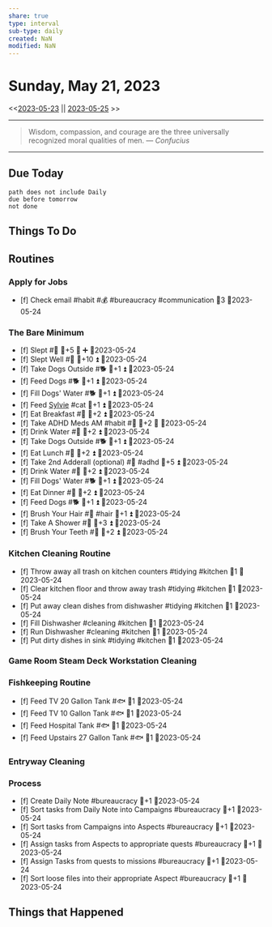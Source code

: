 ```yaml
---
share: true
type: interval
sub-type: daily
created: NaN 
modified: NaN
---
```

# Sunday, May 21, 2023
<<[2023-05-23](./2023-05-23.md) || [2023-05-25](./2023-05-25.md) >>

---

> Wisdom, compassion, and courage are the three universally recognized moral qualities of men.
> — <cite>Confucius</cite>

---
## Due Today
```tasks
path does not include Daily
due before tomorrow
not done
```

## Things To Do































































## Routines
### Apply for Jobs
- [f] Check email #habit #💰 #bureaucracy #communication 🥄3 📆2023-05-24


### The Bare Minimum
- [f] Slept #🛌 🥄+5 🔺 ➕ 📆2023-05-24
- [f] Slept Well #🛌 🥄+10 ⏫ 📆2023-05-24
- [f] Take Dogs Outside #🐕 🥄+1 ⏫ 📆2023-05-24
- [f] Feed Dogs #🐕 🥄+1 ⏫ 📆2023-05-24
- [f] Fill Dogs' Water #🐕 🥄+1 ⏫ 📆2023-05-24
- [f] Feed [Sylvie](../../03%20-%20Belonging%20%F0%9F%91%AA/00%20-%20The%20Pack%20%F0%9F%90%95/Sylvie.md) #cat 🥄+1 ⏫ 📆2023-05-24
- [f] Eat Breakfast #🍎 🥄+2 ⏫ 📆2023-05-24
- [f] Take ADHD Meds AM #habit #💊 🥄+2 🔺 📆2023-05-24
- [f] Drink Water #🌊 🥄+2 ⏫ 📆2023-05-24
- [f] Take Dogs Outside #🐕 🥄+1 ⏫ 📆2023-05-24
- [f] Eat Lunch #🍎 🥄+2 ⏫ 📆2023-05-24
- [f] Take 2nd Adderall (optional) #💊 #adhd 🥄+5 ⏫ 📆2023-05-24
- [f] Drink Water #🌊  🥄+2 ⏫ 📆2023-05-24
- [f] Fill Dogs' Water #🐕 🥄+1 ⏫ 📆2023-05-24
- [f] Eat Dinner #🍎 🥄+2 ⏫ 📆2023-05-24
- [f] Feed Dogs #🐕 🥄+1 ⏫ 📆2023-05-24
- [f] Brush Your Hair #🚿 #hair 🥄+1 ⏫ 📆2023-05-24
- [f] Take A Shower #🚿 🥄+3 ⏫ 📆2023-05-24
- [f] Brush Your Teeth #🚿 🥄+2 ⏫ 📆2023-05-24


### Kitchen Cleaning Routine
- [f] Throw away all trash on kitchen counters #tidying #kitchen 🥄1 📆2023-05-24
- [f] Clear kitchen floor and throw away trash #tidying  #kitchen 🥄1 📆2023-05-24
- [f] Put away clean dishes from dishwasher #tidying #kitchen 🥄1 📆2023-05-24
- [f] Fill Dishwasher #cleaning #kitchen 🥄1 📆2023-05-24
- [f] Run Dishwasher #cleaning #kitchen 🥄1 📆2023-05-24
- [f] Put dirty dishes in sink #tidying #kitchen 🥄1 📆2023-05-24


### Game Room Steam Deck Workstation Cleaning


### Fishkeeping Routine
- [f] Feed TV 20 Gallon Tank #🐟 🥄1 📆2023-05-24
- [f] Feed TV 10 Gallon Tank #🐟 🥄1 📆2023-05-24
- [f] Feed Hospital Tank #🐟 🥄1 📆2023-05-24
- [f] Feed Upstairs 27 Gallon Tank #🐟 🥄1 📆2023-05-24


### Entryway Cleaning


### Process
- [f] Create Daily Note #bureaucracy 🥄+1  📆2023-05-24
- [f] Sort tasks from Daily Note into Campaigns #bureaucracy 🥄+1  📆2023-05-24
- [f] Sort tasks from Campaigns into Aspects #bureaucracy 🥄+1  📆2023-05-24
- [f] Assign tasks from Aspects to appropriate quests #bureaucracy 🥄+1  📆2023-05-24
- [f] Assign Tasks from quests to missions #bureaucracy 🥄+1  📆2023-05-24
- [f] Sort loose files into their appropriate Aspect #bureaucracy 🥄+1  📆2023-05-24




## Things that Happened
